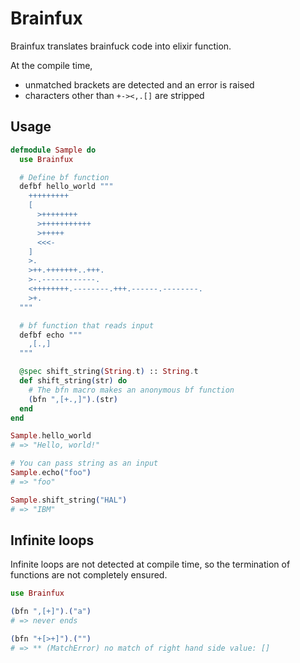 # Brainfux

Brainfux translates brainfuck code into elixir function.

At the compile time,
* unmatched brackets are detected and an error is raised
* characters other than `+-><,.[]` are stripped

## Usage

```elixir
defmodule Sample do
  use Brainfux

  # Define bf function
  defbf hello_world """
    +++++++++
    [
      >++++++++
      >+++++++++++
      >+++++
      <<<-
    ]
    >.
    >++.+++++++..+++.
    >-.------------.
    <++++++++.--------.+++.------.--------.
    >+.
  """

  # bf function that reads input
  defbf echo """
    ,[.,]
  """

  @spec shift_string(String.t) :: String.t
  def shift_string(str) do
    # The bfn macro makes an anonymous bf function
    (bfn ",[+.,]").(str)
  end
end

Sample.hello_world
# => "Hello, world!"

# You can pass string as an input
Sample.echo("foo")
# => "foo"

Sample.shift_string("HAL")
# => "IBM"
```

## Infinite loops

Infinite loops are not detected at compile time, so the termination of functions are not completely ensured.
```elixir
use Brainfux

(bfn ",[+]").("a")
# => never ends

(bfn "+[>+]").("")
# => ** (MatchError) no match of right hand side value: []
```
